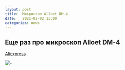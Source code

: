 ```yaml
---
layout: post
title:  Микроскоп Alloet DM-4
date:   2021-02-02 13:00
categories: news
---
```

## Еще раз про микроскоп Alloet DM-4

[Aliexpress](https://aliexpress.ru/item/1005002085063523.html?spm=a2g0o.productlist.0.0.5eac2047tbTB7n&algo_pvid=031ac158-9df8-49f7-aeeb-d889b33b4171&algo_expid=031ac158-9df8-49f7-aeeb-d889b33b4171-0&btsid=0b8b15c416122592778324349ecb4f&ws_ab_test=searchweb0_0,searchweb201602_,searchweb201603_)

![-](https://youtu.be/MFL9-uRmWdc)

